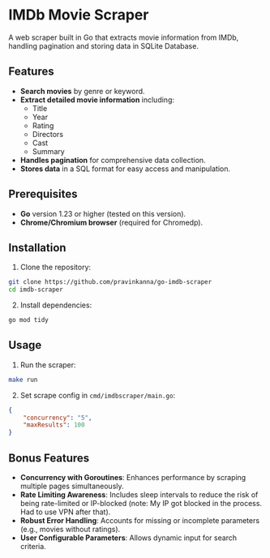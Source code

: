 # IMDb Movie Scraper

A web scraper built in Go that extracts movie information from IMDb, handling pagination and storing data in SQLite Database.

## Features

- **Search movies** by genre or keyword.
- **Extract detailed movie information** including:
  - Title
  - Year
  - Rating
  - Directors
  - Cast
  - Summary
- **Handles pagination** for comprehensive data collection.
- **Stores data** in a SQL format for easy access and manipulation.

## Prerequisites

- **Go** version 1.23 or higher (tested on this version).
- **Chrome/Chromium browser** (required for Chromedp).

## Installation

1. Clone the repository:

```bash
git clone https://github.com/pravinkanna/go-imdb-scraper
cd imdb-scraper
```

2. Install dependencies:

```bash
go mod tidy
```

## Usage

1. Run the scraper:

```bash
make run
```

2. Set scrape config in `cmd/imdbscraper/main.go`:

```json
{
	"concurrency": "5",
	"maxResults": 100
}
```

## Bonus Features

- **Concurrency with Goroutines**: Enhances performance by scraping multiple pages simultaneously.
- **Rate Limiting Awareness**: Includes sleep intervals to reduce the risk of being rate-limited or IP-blocked (note: My IP got blocked in the process. Had to use VPN after that).
- **Robust Error Handling**: Accounts for missing or incomplete parameters (e.g., movies without ratings).
- **User Configurable Parameters**: Allows dynamic input for search criteria.
